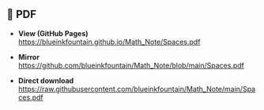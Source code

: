 ## 📄 PDF

- **View (GitHub Pages)**  
  https://blueinkfountain.github.io/Math_Note/Spaces.pdf

- **Mirror**             
  https://github.com/blueinkfountain/Math_Note/blob/main/Spaces.pdf

- **Direct download**  
  https://raw.githubusercontent.com/blueinkfountain/Math_Note/main/Spaces.pdf
